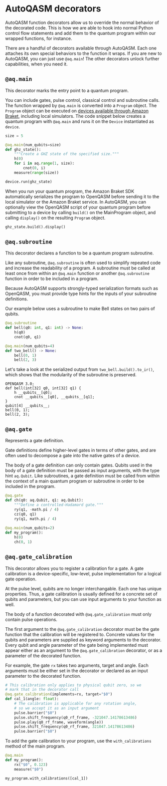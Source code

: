 # AutoQASM decorators

AutoQASM function decorators allow us to override the normal behavior of the decorated code. This is how we are able to hook into normal Python control flow statements and add them to the quantum program within our wrapped functions, for instance.

There are a handful of decorators available through AutoQASM. Each one attaches its own special behaviors to the function it wraps. If you are new to AutoQASM, you can just use `@aq.main`! The other decorators unlock further capabilities, when you need it.

## `@aq.main`

This decorator marks the entry point to a quantum program.

You can include gates, pulse control, classical control and subroutine calls. The function wrapped by `@aq.main` is converted into a `Program` object. The `Program` object can be executed on [devices available through Amazon Braket](https://docs.aws.amazon.com/braket/latest/developerguide/braket-devices.html), including local simulators. The code snippet below creates a quantum program with `@aq.main` and runs it on the `Device` instantiated as `device`.

```python
size = 5

@aq.main(num_qubits=size)
def ghz_state():
    """Create a GHZ state of the specified size."""
    h(0)
    for i in aq.range(1, size):
        cnot(0, i)
    measure(range(size))

device.run(ghz_state)
```

When you run your quantum program, the Amazon Braket SDK automatically serializes the program to OpenQASM before sending it to the local simulator or the Amazon Braket service. In AutoQASM, you can optionally view the OpenQASM script of your quantum program before submitting to a device by calling `build()` on the MainProgram object, and calling `display()` on the resulting `Program` object.

```python
ghz_state.build().display()
```

## `@aq.subroutine`

This decorator declares a function to be a quantum program subroutine.

Like any subroutine, `@aq.subroutine` is often used to simplify repeated code and increase the readability of a program. A subroutine must be called at least once from within an `@aq.main` function or another `@aq.subroutine` function in order to be included in a program.

Because AutoQASM supports strongly-typed serialization formats such as OpenQASM, you must provide type hints for the inputs of your subroutine definitions.

Our example below uses a subroutine to make Bell states on two pairs of qubits.
```python
@aq.subroutine
def bell(q0: int, q1: int) -> None:
    h(q0)
    cnot(q0, q1)

@aq.main(num_qubits=4)
def two_bell() -> None:
    bell(0, 1)
    bell(2, 3)
```

Let's take a look at the serialized output from `two_bell.build().to_ir()`, which shows that the modularity of the subroutine is preserved.

```
OPENQASM 3.0;
def bell(int[32] q0, int[32] q1) {
    h __qubits__[q0];
    cnot __qubits__[q0], __qubits__[q1];
}
qubit[4] __qubits__;
bell(0, 1);
bell(2, 3);
```

## `@aq.gate`

Represents a gate definition.

Gate definitions define higher-level gates in terms of other gates, and are often used to decompose a gate into the native gates of a device.

The body of a gate definition can only contain gates. Qubits used in the body of a gate definition must be passed as input arguments, with the type hint `aq.Qubit`. Like subroutines, a gate definition must be called from within the context of a main quantum program or subroutine in order to be included in the program.

```python
@aq.gate
def ch(q0: aq.Qubit, q1: aq.Qubit):
    """Define a controlled-Hadamard gate."""
    ry(q1, -math.pi / 4)
    cz(q0, q1)
    ry(q1, math.pi / 4)
    
@aq.main(num_qubits=2)
def my_program():
    h(0)
    ch(0, 1)
```


## `@aq.gate_calibration`

This decorator allows you to register a calibration for a gate. A gate calibration is a device-specific, low-level, pulse implementation for a logical gate operation.

At the pulse level, qubits are no longer interchangable. Each one has unique properties. Thus, a gate calibration is usually defined for a concrete set of qubits and parameters, but you can use input arguments to your function as well.

The body of a function decorated with `@aq.gate_calibration` must only contain pulse operations.

The first argument to the `@aq.gate_calibration` decorator must be the gate function that the calibration will be registered to. Concrete values for the qubits and parameters are supplied as keyword arguments to the decorator.
Every qubit and angle parameter of the gate being implemented must appear either as an argument to the `@aq.gate_calibration` decorator, or as a parameter of the decorated function.

For example, the gate `rx` takes two arguments, target and angle. Each arguments must be either set in the decorator or declared as an input parameter to the decorated function.

```python
# This calibration only applies to physical qubit zero, so we
# mark that in the decorator call
@aq.gate_calibration(implements=rx, target="$0")
def cal_1(angle: float):
    # The calibration is applicable for any rotation angle,
    # so we accept it as an input argument
    pulse.barrier("$0")
    pulse.shift_frequency(q0_rf_frame, -321047.14178613486)
    pulse.play(q0_rf_frame, waveform(angle))
    pulse.shift_frequency(q0_rf_frame, 321047.14178613486)
    pulse.barrier("$0")
```

To add the gate calibration to your program, use the `with_calibrations` method of the main program.

```python
@aq.main
def my_program():
    rx("$0", 0.123)
    measure("$0")

my_program.with_calibrations([cal_1])
```
